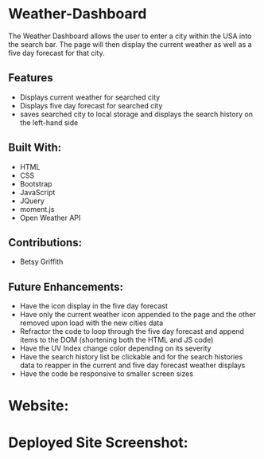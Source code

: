 # Weather-Dashboard

The Weather Dashboard allows the user to enter a city within the USA into the search bar. The page will then display the current weather as well as a five day forecast for that city.

## Features
* Displays current weather for searched city
* Displays five day forecast for searched city
* saves searched city to local storage and displays the search history on the left-hand side

## Built With:
* HTML
* CSS
* Bootstrap
* JavaScript
* JQuery
* moment.js
* Open Weather API

## Contributions:
* Betsy Griffith

## Future Enhancements:
* Have the icon display in the five day forecast
* Have only the current weather icon appended to the page and the other removed upon load with the new cities data
* Refractor the code to loop through the five day forecast and append items to the DOM (shortening both the HTML and JS code)
* Have the UV Index change color depending on its severity
* Have the search history list be clickable and for the search histories data to reapper in the current and five day forecast weather displays
* Have the code be responsive to smaller screen sizes

# Website:

# Deployed Site Screenshot:
